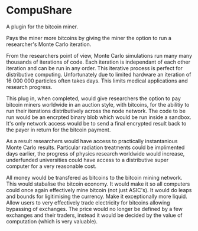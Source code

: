 CompuShare
==============

A plugin for the bitcoin miner.

Pays the miner more bitcoins by giving the miner the option to run a researcher's Monte Carlo iteration.

From the researchers point of view, Monte Carlo simulations run many many thousands of iterations of code. Each iteration is independant of each other iteration and can be run in any order. This iterative process is perfect for distributive computing. Unfortunately due to limited hardware an iteration of 16 000 000 particles often takes days. This limits medical applications and research progress.

This plug in, when completed, would give researchers the option to pay bitcoin miners worldwide in an auction style, with bitcoins, for the abilitiy to run their iterations distributively across the node network. The code to be run would be an encrpted binary blob which would be run inside a sandbox. It's only network access would be to send a final encrypted result back to the payer in return for the bitcoin payment.

As a result researchers would have access to practically instantanious Monte Carlo results. Particular radiation treatments could be implimented days earlier, the progress of physics research worldwide would increase, underfunded universities could have access to a distributive super computer for a very reasonable cost.

All money would be transfered as bitcoins to the bitcoin mining network. This would stabalise the bitcoin economy. It would make it so all computers could once again effectively mine bitcoin (not just ASIC's). It would do leaps and bounds for ligitimising the currency. Make it exceptionally more liquid. Allow users to very effectively trade electricity for bitcoins allowing bypassing of exchanges. The price would no longer be defined by a few exchanges and their traders, instead it would be decided by the value of computation (which is very valuable).
